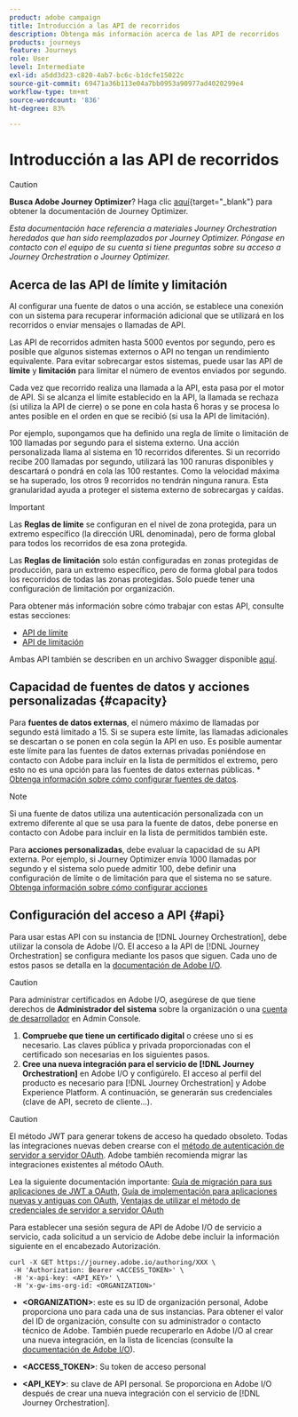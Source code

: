 ```yaml
---
product: adobe campaign
title: Introducción a las API de recorridos
description: Obtenga más información acerca de las API de recorridos
products: journeys
feature: Journeys
role: User
level: Intermediate
exl-id: a5dd3d23-c820-4ab7-bc6c-b1dcfe15022c
source-git-commit: 69471a36b113e04a7bb0953a90977ad4020299e4
workflow-type: tm+mt
source-wordcount: '836'
ht-degree: 83%

---
```


# Introducción a las API de recorridos


>[!CAUTION]
>
>**Busca Adobe Journey Optimizer**? Haga clic [aquí](https://experienceleague.adobe.com/es/docs/journey-optimizer/using/ajo-home){target="_blank"} para obtener la documentación de Journey Optimizer.
>
>
>_Esta documentación hace referencia a materiales Journey Orchestration heredados que han sido reemplazados por Journey Optimizer. Póngase en contacto con el equipo de su cuenta si tiene preguntas sobre su acceso a Journey Orchestration o Journey Optimizer._


## Acerca de las API de límite y limitación

Al configurar una fuente de datos o una acción, se establece una conexión con un sistema para recuperar información adicional que se utilizará en los recorridos o enviar mensajes o llamadas de API.

Las API de recorridos admiten hasta 5000 eventos por segundo, pero es posible que algunos sistemas externos o API no tengan un rendimiento equivalente. Para evitar sobrecargar estos sistemas, puede usar las API de **límite** y **limitación** para limitar el número de eventos enviados por segundo.

Cada vez que recorrido realiza una llamada a la API, esta pasa por el motor de API. Si se alcanza el límite establecido en la API, la llamada se rechaza (si utiliza la API de cierre) o se pone en cola hasta 6 horas y se procesa lo antes posible en el orden en que se recibió (si usa la API de limitación).

Por ejemplo, supongamos que ha definido una regla de límite o limitación de 100 llamadas por segundo para el sistema externo. Una acción personalizada llama al sistema en 10 recorridos diferentes. Si un recorrido recibe 200 llamadas por segundo, utilizará las 100 ranuras disponibles y descartará o pondrá en cola las 100 restantes. Como la velocidad máxima se ha superado, los otros 9 recorridos no tendrán ninguna ranura. Esta granularidad ayuda a proteger el sistema externo de sobrecargas y caídas.

>[!IMPORTANT]
>
>Las **Reglas de límite** se configuran en el nivel de zona protegida, para un extremo específico (la dirección URL denominada), pero de forma global para todos los recorridos de esa zona protegida.
>
>Las **Reglas de limitación** solo están configuradas en zonas protegidas de producción, para un extremo específico, pero de forma global para todos los recorridos de todas las zonas protegidas. Solo puede tener una configuración de limitación por organización.

Para obtener más información sobre cómo trabajar con estas API, consulte estas secciones:

* [API de límite](capping.md)
* [API de limitación](throttling.md)

Ambas API también se describen en un archivo Swagger disponible [aquí](https://adobedocs.github.io/JourneyAPI/docs/).

## Capacidad de fuentes de datos y acciones personalizadas {#capacity}

Para **fuentes de datos externas**, el número máximo de llamadas por segundo está limitado a 15. Si se supera este límite, las llamadas adicionales se descartan o se ponen en cola según la API en uso. Es posible aumentar este límite para las fuentes de datos externas privadas poniéndose en contacto con Adobe para incluir en la lista de permitidos el extremo, pero esto no es una opción para las fuentes de datos externas públicas. * [Obtenga información sobre cómo configurar fuentes de datos](../datasource/about-data-sources.md).

>[!NOTE]
>
>Si una fuente de datos utiliza una autenticación personalizada con un extremo diferente al que se usa para la fuente de datos, debe ponerse en contacto con Adobe para incluir en la lista de permitidos también este.

Para **acciones personalizadas**, debe evaluar la capacidad de su API externa. Por ejemplo, si Journey Optimizer envía 1000 llamadas por segundo y el sistema solo puede admitir 100, debe definir una configuración de límite o de limitación para que el sistema no se sature. [Obtenga información sobre cómo configurar acciones](../action/action.md)

## Configuración del acceso a API {#api}

Para usar estas API con su instancia de [!DNL Journey Orchestration], debe utilizar la consola de Adobe I/O. El acceso a la API de [!DNL Journey Orchestration] se configura mediante los pasos que siguen. Cada uno de estos pasos se detalla en la [documentación de Adobe I/O](https://www.adobe.io/authentication/auth-methods.html#!AdobeDocs/adobeio-auth/master/AuthenticationOverview/ServiceAccountIntegration.md).

>[!CAUTION]
>
>Para administrar certificados en Adobe I/O, asegúrese de que tiene derechos de <b>Administrador del sistema</b> sobre la organización o una [cuenta de desarrollador](https://helpx.adobe.com/es/enterprise/using/manage-developers.html) en Admin Console.

1. **Compruebe que tiene un certificado digital** o créese uno si es necesario. Las claves pública y privada proporcionadas con el certificado son necesarias en los siguientes pasos.
1. **Cree una nueva integración para el servicio de [!DNL Journey Orchestration]** en Adobe I/O y configúrelo. El acceso al perfil del producto es necesario para [!DNL Journey Orchestration] y Adobe Experience Platform. A continuación, se generarán sus credenciales (clave de API, secreto de cliente...).

>[!CAUTION]
>
>El método JWT para generar tokens de acceso ha quedado obsoleto. Todas las integraciones nuevas deben crearse con el [método de autenticación de servidor a servidor OAuth](https://experienceleague.adobe.com/docs/experience-platform/landing/platform-apis/api-authentication.html#select-oauth-server-to-server). Adobe también recomienda migrar las integraciones existentes al método OAuth.
>
>Lea la siguiente documentación importante:
>[Guía de migración para sus aplicaciones de JWT a OAuth](https://developer.adobe.com/developer-console/docs/guides/authentication/ServerToServerAuthentication/migration/),
>[Guía de implementación para aplicaciones nuevas y antiguas con OAuth](https://developer.adobe.com/developer-console/docs/guides/authentication/ServerToServerAuthentication/implementation/),
>[Ventajas de utilizar el método de credenciales de servidor a servidor OAuth ](https://developer.adobe.com/developer-console/docs/guides/authentication/ServerToServerAuthentication/migration/#why-oauth-server-to-server-credentials)

Para establecer una sesión segura de API de Adobe I/O de servicio a servicio, cada solicitud a un servicio de Adobe debe incluir la información siguiente en el encabezado Autorización.

```
curl -X GET https://journey.adobe.io/authoring/XXX \
 -H 'Authorization: Bearer <ACCESS_TOKEN>' \
 -H 'x-api-key: <API_KEY>' \
 -H 'x-gw-ims-org-id: <ORGANIZATION>'
```

* **&lt;ORGANIZATION>**: este es su ID de organización personal, Adobe proporciona uno para cada una de sus instancias. Para obtener el valor del ID de organización, consulte con su administrador o contacto técnico de Adobe. También puede recuperarlo en Adobe I/O al crear una nueva integración, en la lista de licencias (consulte la [documentación de Adobe I/O](https://www.adobe.io/authentication/auth-methods.html#!AdobeDocs/adobeio-auth/master/AuthenticationOverview/ServiceAccountIntegration.md)).

* **&lt;ACCESS_TOKEN>**: Su token de acceso personal

* **&lt;API_KEY>**: su clave de API personal. Se proporciona en Adobe I/O después de crear una nueva integración con el servicio de [!DNL Journey Orchestration].
